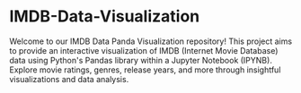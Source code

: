 # IMDB-Data-Visualization
Welcome to our IMDB Data Panda Visualization repository! This project aims to provide an interactive visualization of IMDB (Internet Movie Database) data using Python's Pandas library within a Jupyter Notebook (IPYNB). Explore movie ratings, genres, release years, and more through insightful visualizations and data analysis.

